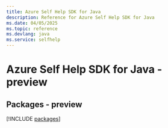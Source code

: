 ```yaml
---
title: Azure Self Help SDK for Java
description: Reference for Azure Self Help SDK for Java
ms.date: 04/05/2025
ms.topic: reference
ms.devlang: java
ms.service: selfhelp
---
```

# Azure Self Help SDK for Java - preview
## Packages - preview
[!INCLUDE [packages](self-help-index.md)]